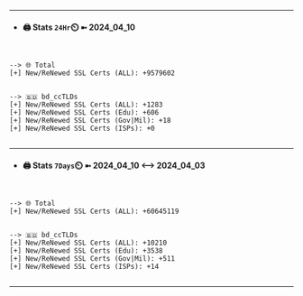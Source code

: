 

---
- #### 🖨️ **Stats** `24Hr`⏲️ ➼ 2024_04_10
```console


--> 🌐 Total
[+] New/ReNewed SSL Certs (ALL): +9579602


--> 🇧🇩 bd_ccTLDs
[+] New/ReNewed SSL Certs (ALL): +1283
[+] New/ReNewed SSL Certs (Edu): +606
[+] New/ReNewed SSL Certs (Gov|Mil): +18
[+] New/ReNewed SSL Certs (ISPs): +0


```

---
- #### 🖨️ **Stats** `7Days`⏲️ ➼ 2024_04_10 <--> 2024_04_03
```console


--> 🌐 Total
[+] New/ReNewed SSL Certs (ALL): +60645119


--> 🇧🇩 bd_ccTLDs
[+] New/ReNewed SSL Certs (ALL): +10210
[+] New/ReNewed SSL Certs (Edu): +3538
[+] New/ReNewed SSL Certs (Gov|Mil): +511
[+] New/ReNewed SSL Certs (ISPs): +14


```

---

